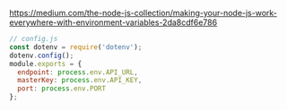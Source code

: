 https://medium.com/the-node-js-collection/making-your-node-js-work-everywhere-with-environment-variables-2da8cdf6e786

```js
// config.js
const dotenv = require('dotenv');
dotenv.config();
module.exports = {
  endpoint: process.env.API_URL,
  masterKey: process.env.API_KEY,
  port: process.env.PORT
};
```


